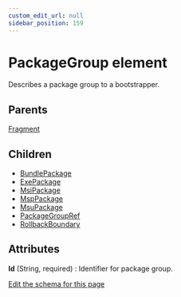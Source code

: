 ```yaml
---
custom_edit_url: null
sidebar_position: 159
---
```

# PackageGroup element
Describes a package group to a bootstrapper.

## Parents
[Fragment](fragment.md)

## Children
* [BundlePackage](bundlepackage.md) 
* [ExePackage](exepackage.md) 
* [MsiPackage](msipackage.md) 
* [MspPackage](msppackage.md) 
* [MsuPackage](msupackage.md) 
* [PackageGroupRef](packagegroupref.md) 
* [RollbackBoundary](rollbackboundary.md) 

## Attributes
**Id** (String, required)
  : Identifier for package group.


[Edit the schema for this page](https://github.com/wixtoolset/web/blob/master/src/xsd4/wix.xsd)